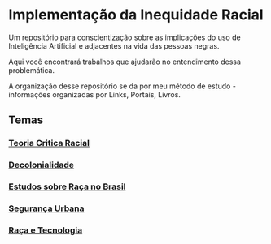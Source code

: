 # Implementação da Inequidade Racial

Um repositório para conscientização sobre as implicações do uso de Inteligência Artificial e adjacentes na vida das pessoas negras.

Aqui você encontrará trabalhos que ajudarão no entendimento dessa problemática.

A organização desse repositório se da por meu método de estudo - informações organizadas por Links, Portais, Livros.

## Temas

### [Teoria Critica Racial](teoria-critica-racial.md)

### [Decolonialidade](decolonialidade.md)

### [Estudos sobre Raça no Brasil](estudos-raca-brasil.md)

### [Segurança Urbana](seguranca-urbana.md)

### [Raça e Tecnologia](raca-tecnologia.md)

